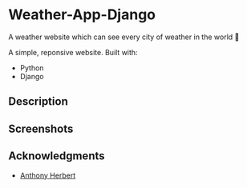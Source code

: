 # Weather-App-Django

A weather website which can see every city of weather in the world 🌈

A simple, reponsive website. Built with:

- Python 
- Django 

## Description



## Screenshots



## Acknowledgments

* [Anthony Herbert]( https://www.digitalocean.com/community/tutorials/how-to-build-a-weather-app-in-django )

